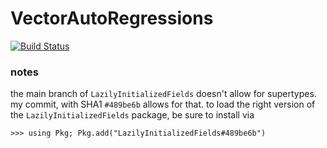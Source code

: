 # VectorAutoRegressions

[![Build Status](https://github.com/loganhotz/VectorAutoRegressions.jl/actions/workflows/CI.yml/badge.svg?branch=main)](https://github.com/loganhotz/VectorAutoRegressions.jl/actions/workflows/CI.yml?query=branch%3Amain)



### notes
the main branch of `LazilyInitializedFields` doesn't allow for supertypes. my commit, with
SHA1 `#489be6b` allows for that. to load the right version of the `LazilyInitializedFields`
package, be sure to install via
```
>>> using Pkg; Pkg.add("LazilyInitializedFields#489be6b")
```
